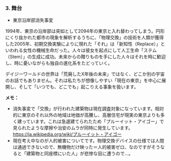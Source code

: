 ### 3. 舞台

- 東京沿岸部消失事変

1994年、東京の沿岸部は突如として2094年の東京と入れ替わってしまう。円形にくり抜かれた都市の現象を解析するうちに、「物理交換」の技術を人類が獲得した2005年、初期交換実験によりに現れた「それ」は「新知性（Replace）」といわれる女性の機械生命だった。人々は彼女を起点にして人工生命「ステム（Stem）」の生成に成功。未来からの贈りものを手にした人々はそれを時に歓迎し、時に憂いながらも独自の進化系をたどっていく。

デイジーワールドの世界は「荒廃したX年後の未来」ではなく、どこか別の宇宙のお話でもありません。それは私たちが想像しやすい「現在の東京」を中心に展開し、そして「いつでも、どこでも」起こりえる事象を扱います。

**メモ：**

- 消失事変で「交換」が行われた建築物は現在調査対象になっています。相対的に東京のそれ以外の地域は地価が高騰し、高層住宅が現実の東京よりも多く建っています。これは急遽建てられたため「プルーイット・アイゴー」で見られたような摩擦や治安のムラが同時に発生しています。
https://ja.wikipedia.org/wiki/プルーイット・アイゴー
- 現在考え中なのが人的被害についてです。物理交換デバイスの仕様では人間は通過できないので、無機物だけ映った＝人的被害ゼロ、なのですがそうなると「建築物と同座標にいた人」が悲惨な目に遭うので…。
